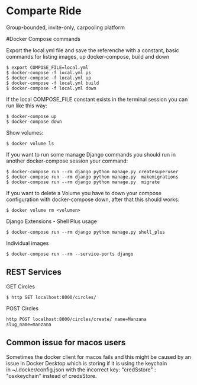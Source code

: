 # Comparte Ride

Group-bounded, invite-only, carpooling platform

#Docker Compose commands

Export the local.yml file and save the referenche with a constant, basic commands
for listing images, up docker-compose, build and down

```
$ export COMPOSE_FILE=local.yml
$ docker-compose -f local.yml ps
$ docker-compose -f local.yml up
$ docker-compose -f local.yml build
$ docker-compose -f local.yml down
```

If the local COMPOSE_FILE constant exists in the terminal session you can run like this way:

```
$ docker-compose up
$ docker-compose down
```

Show volumes:

```
$ docker volume ls
```

If you want to run some manage Django commands you should run in another docker-compose session your command:

```
$ docker-compose run --rm django python manage.py createsuperuser
$ docker-compose run --rm django python manage.py  makemigrations
$ docker-compose run --rm django python manage.py  migrate
```

If you want to delete a Volume you have to down your compose configuration with docker-compose down, after that this should works:

```
$ docker volume rm <volumen>
```

Django Extensions - Shell Plus usage

```
$ docker-compose run --rm django python manage.py shell_plus
```

Individual images

```
$ docker-compose run --rm --service-ports django
```

## REST Services

GET Circles

```
$ http GET localhost:8000/circles/
```

POST Circles

```
http POST localhost:8000/circles/create/ name=Manzana slug_name=manzana
```

## Common issue for macos users

Sometimes the docker client for macos fails and this might be caused by an issue in Docker Desktop which is storing if it is using the keychain in ~/.docker/config.json with the incorrect key: "credSstore" : "osxkeychain" instead of credsStore.
